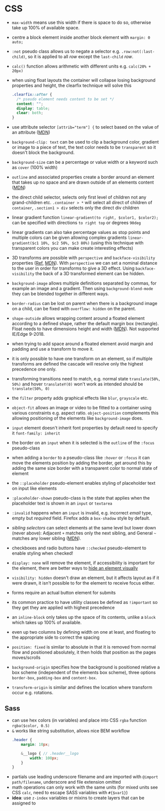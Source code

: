 # CSS

- `max-width` means use this width if there is space to do so, otherwise take up 100% of available space.
- centre a block element inside another block element with `margin: 0 auto;`
- `:not` pseudo class allows us to negate a selector e.g. `.row:not(:last-child)`, so it is applied to all *row* except the `last-child` *row*.
- `calc()` function allows arithmetic with different units e.g. `calc(20% + 20px)`
- when using float layouts the container will collapse losing background properties and height, the clearfix technique will solve this
  ```css
  .clearfix::after {
    /* pseudo element needs content to be set */
    content: "";
    display: table;
    clear: both;  
  }
  ```

- use attribute selector `[attrib="term"] {` to select based on the value of an attribute ([MDN](https://developer.mozilla.org/en-US/docs/Web/CSS/Attribute_selectors))
- `background-clip: text` can be used to clip a background color, gradient or image to a piece of text, the text color needs to be `transparent` so it doesn't block the background.
- `background-size` can be a percentage or value width or a keyword such as `cover` (100% width)
- `outline` and associated properties create a border around an element that takes up no space and are drawn outside of an elements content ([MDN](https://developer.mozilla.org/en-US/docs/Web/CSS/outline))
- the direct child selector, selects only first level of children not any grand-children etc. `.container > *` will select all direct of children of `container`, `.section1 > div` selects only the direct div children
- linear gradient function `linear-gradient(to right, $color1, $color2);` can be specified with directions `to right top` or degrees `90deg`
- linear gradients can also take percentage values as stop points and multiple colors can be given allowing complex gradients `linear-gradient($c1 10%, $c2 50%, $c3 80%)` (using this technique with transparent colors you can make create interesting effects)
- 3D transforms are possible with `perspective` and `backface-visibility` properties ([Ref](https://3dtransforms.desandro.com/), [MDN](https://developer.mozilla.org/en-US/docs/Web/CSS/perspective)). With `perspective` we can set a nominal distance to the user in order for transforms to give a 3D effect. Using `backface-visibility` the back of a 3D transformed element can be hidden.
- `background-image` allows multiple definitions separated by commas, for example an image and a gradient. Then using `background-blend-mode` they can be blended together in different ways.
- `border-radius` can be lost on parent when there is a background image on a child, can be fixed with `overflow: hidden` on the parent.
- `shape-outside` allows wrapping content around a floated element according to a defined shape, rather the default margin box (rectangle). Float needs to have dimensions height and width ([MDN](https://developer.mozilla.org/en-US/docs/Web/CSS/shape-outside)). Not supported IE/Edge 9-2018.
- when trying to add space around a floated element avoid margin and padding and use a transform to move it.
- it is only possible to have one transform on an element, so if multiple transforms are defined the cascade will resolve only the highest precedence one only.
- transforming transitions need to match, e.g. normal state `translate(50%, 50%)` and hover `translateY(0)` won't work as intended should be `translate(50%, 0)`
- the `filter` property adds graphical effects like `blur`, `grayscale` etc.
- `object-fit` allows an image or video to be fitted to a container using various constraints e.g. aspect ratio. `object-position` complements this allowing positioning of the elements like `background-image` does.
- `input` element doesn't inherit font properties by default need to specify it `font-family: inherit`
- the border on an `input` when it is selected is the `outline` of the `:focus` pseudo-class
- when adding a `border` to a pseudo-class like `:hover` or `:focus` it can move the elements position by adding the border, get around this by adding the same size border with a transparent color to normal state of element
- the `::placeholder` pseudo-element enables styling of placeholder text on input like elements
- `:placeholder-shown` pseudo-class is the state that applies when the placeholder text is shown in an `input` or `textarea`
- `:invalid` happens when an `input` is invalid, e.g. incorrect *email* type, empty but *required* field. Firefox adds a `box-shadow` style by default.
- *sibling selectors* can select elements at the same level but lower down (never above): Adjacent `+` matches only the next sibling, and General `~` matches any lower sibling ([MDN](https://developer.mozilla.org/en-US/docs/Learn/CSS/Introduction_to_CSS/Combinators_and_multiple_selectors#Combinators_and_groups_of_selectors)).
- checkboxes and radio buttons have `::checked` pseudo-element to enable styling when checked!
- `display: none` will remove the element, if accessibility is important for the element, there are better ways to [hide an element visually](https://gomakethings.com/hidden-content-for-better-a11y)
- `visibility: hidden` doesn't draw an element, but it affects layout as if it were drawn, it isn't possible to for the element to receive focus either.
- forms require an actual button element for submits
- its common practice to have utility classes be defined as `!important` so they get they are applied with highest precedence
- an `inline-block` only takes up the space of its contents, unlike a `block` which takes up 100% of available.
- even up two columns by defining width on one at least, and floating to the appropriate side to correct the spacing
- `position: fixed` is similar to absolute in that it is removed from normal flow and positioned absolutely, it then holds that position as the pages moves/scrolls
- `background-origin` specifies how the background is positioned relative a box scheme (independent of the elements box scheme), three options `border-box`, `padding-box` and `content-box`.
- `transform-origin` is similar and defines the location where transform occur e.g. rotations.

## Sass

- can use hex colors (in variables) and place into CSS `rgba` function `rgba($color, 0.5)`
- `&` works like string substitution, allows nice BEM workflow
  ```scss
  .header {
      margin: 10px;

      &__logo { // .header__logo
          width: 100px;
      }
  }
  ```
- partials use leading underscore filename and are imported with `@import path/filename`, underscore and file extension omitted
- math operations can only work with the same units (for mixed units see CSS `calc`, need to escape SASS variables with `#{$var1}`)
- **idea**: use `z-index` variables or mixins to create layers that can be assigned to
